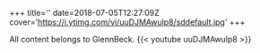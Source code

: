 +++
title=''
date=2018-07-05T12:27:09Z
cover='https://i.ytimg.com/vi/uuDJMAwulp8/sddefault.jpg'
+++

All content belongs to GlennBeck.
{{< youtube uuDJMAwulp8 >}}
